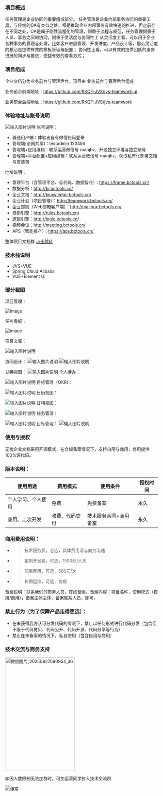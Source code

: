 

### 项目概述


任务管理是企业协同的重要组成部分。
     任务管理是企业内部事务协同的重要工具，与传统的OA有类似之处，都是推动企业内部事务有效快速的推进，但之前存在不同之处，OA是属于刚性流程化的管理，侧重于流程与规范，任务管理侧重于人员、事务之间的协同，侧重于灵活度与协同性上
    从灵活度上看，可以用于企业各种事务的管理与处理，比如客户进展管理、开发进度、产品设计等，那么灵活度的核心是提供有效的模板管理与配置；
协同性上看，可以有效的提供团队的事务进展的同步与推进，便捷有效的查看方式；



### 项目组成
企业文档分为业务前台与管理后台，项目由 业务前台与管理后台组成

业务前台前端地址：https://github.com/RKQF-JVS/jvs-teamwork-ui

业务前台后端地址：https://github.com/RKQF-JVS/jvs-teamwork



### **体验地址与账号说明**
![输入图片说明](img/imagezhanghao.png)
账号说明：

- 普通用户端：体验者自有微信扫码登录
- 管理端(全网共享)：testadmin  123456
- 管理端+应用编辑：联系运营微信号 ruanjbz，开设独立环境与独立账号
- 管理端+平台配置+应用编辑：联系运营微信号 ruanjbz，获取私有化部署文档与安装包


地址说明：

- 管理平台（含管理平台、低代码、数据智仓）：https://frame.bctools.cn/
- 数据分析：http://bi.bctools.cn/
- 企业文档：http://knowledge.bctools.cn/
- 企业计划（项目管理）：http://teamwork.bctools.cn/
- 企业邮筒（Web邮箱客户端）：http://mailbox.bctools.cn/
- 规则引擎：http://rules.bctools.cn/
- 逻辑引擎：http://logic.bctools.cn/
- 视频会议：http://meeting.bctools.cn/
- APS（智能排产）：https://aps.bctools.cn/

整体项目文档群 [点击跳转](http://knowledge.bctools.cn/#/view?id=dd37733c43c064ac1c4f1c2155e04ce6)



### 技术栈说明
* JVS+VUE
* Spring Cloud Alibaba
* VUE+Element UI

### 部分截图
项目管理：

![image](https://github.com/user-attachments/assets/4fb59949-4928-4b1b-ae70-645e53d6d4ec)

任务看板：

![image](https://github.com/user-attachments/assets/54846108-0f8e-47e0-b115-347d935b454b)


项目文库：

![输入图片说明](%E9%A1%B9%E7%9B%AE%E6%96%87%E5%BA%93.png)


协同设计：
![输入图片说明](img/image%E5%8D%8F%E5%90%8C.png)
![输入图片说明](img/image%E7%BC%96%E8%BE%91.png)

甘特视图：
![输入图片说明](img/image%E7%94%98%E7%89%B9%E8%A7%86%E5%9B%BE.png)
个人待办：

![输入图片说明](img/image%E4%B8%AA%E4%BA%BA%E5%BE%85%E5%8A%9E.png)
目标管理（OKR）：

![输入图片说明](img/image%E7%9B%AE%E6%A0%87%E7%AE%A1%E7%90%86.png)
日历视图：

![输入图片说明](img/image%E6%97%A5%E5%8E%86%E7%9C%8B%E6%9D%BF.png)
甘特视图：

![输入图片说明](img/image%E7%94%98%E7%89%B9%E5%9B%BE.png)
任务管理：

![输入图片说明](img/5.png)
目标管理：
![输入图片说明](img/image%E7%9B%AE%E6%A0%87%E7%AE%A1%E7%90%86.png)



### 使用与授权
无忧企业文档采用开源模式，在合规备案情况下，支持自用与商用，商用提供100%源代码。
### 版本说明：
使用用途|费用模式|使用条件|授权时间
-|-|-|-
个人学习、个人使用|免费|免费备案|永久
商用、二次开发|收费、代码交付|技术服务合同+商用备案|永久

### 商用费用说明：
- > 技术服务费，必选，具体费用请与商务沟通
- > 定制开发费，可选，1500元/人天
- > 部署费用，可选，500元/次
- > 长期运维，可选，协商


备案说明：联系我们的商务人员，在线备案，备案内容：项目名称，使用模式（自用/商用），备案主体主体，备案联系人员，即可。
### 禁止行为（为了保障产品走得更远）：
* 在未获得我方认可分发代码的情况下，禁止以任何形式进行代码分发（包含但不限于代码拷贝、代码公开、代码开源、代码分享等行为）
* 禁止在未备案的情况下，私自使用（包含自用与商用）



### 技术交流与商务支持
<img width="229" height="373" alt="微信图片_20250827090954_36" src="https://github.com/user-attachments/assets/4df95ebf-f74f-42f2-bb98-1f0764c4b4d1" />































如因人数限制无法加群时，可加运营同学拉入技术交流群

![谭京](https://github.com/user-attachments/assets/1e27fc6a-0eb0-4b33-9f9b-19315087f1f0)


